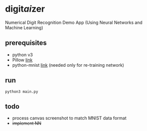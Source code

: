 # digit*ai*zer
Numerical Digit Recognition Demo App (Using Neural Networks and Machine Learning)

## prerequisites

* python v3
* Pillow [link](https://github.com/python-pillow/Pillow)
* python-mnist [link](https://github.com/sorki/python-mnist) (needed only for re-training network)

## run
```
python3 main.py
```

## todo
* process canvas screenshot to match MNIST data format
* ~~implement NN~~
